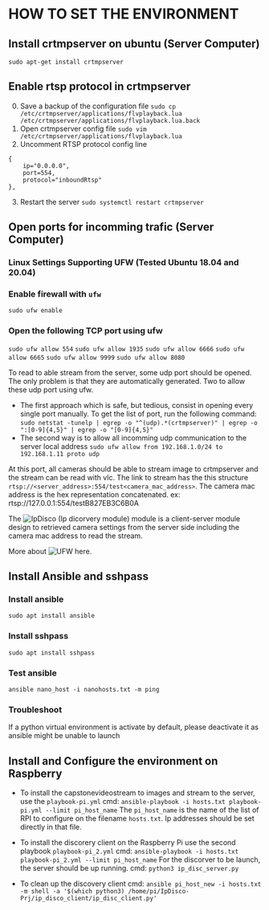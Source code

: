 # HOW TO SET THE ENVIRONMENT

## Install crtmpserver on ubuntu (Server Computer)
`sudo apt-get install crtmpserver`

## Enable rtsp protocol in crtmpserver
0. Save a backup of the configuration file
`sudo cp /etc/crtmpserver/applications/flvplayback.lua /etc/crtmpserver/applications/flvplayback.lua.back`
1. Open crtmpserver config file
`sudo vim /etc/crtmpserver/applications/flvplayback.lua`
2. Uncomment RTSP protocol config line
```
{
	ip="0.0.0.0",
	port=554,
	protocol="inboundRtsp"
},
```

3. Restart the server
`sudo systemctl restart crtmpserver`

## Open ports for incomming trafic (Server Computer)
### Linux Settings Supporting UFW (Tested Ubuntu 18.04 and 20.04)
### Enable firewall with `ufw`
`sudo ufw enable`

### Open the following TCP port using ufw
`sudo ufw allow 554`
`sudo ufw allow 1935`
`sudo ufw allow 6666`
`sudo ufw allow 6665`
`sudo ufw allow 9999`
`sudo ufw allow 8080`

To read to able stream from the server, some udp port should be opened. The only problem is that they are automatically generated. Two to allow these udp port using ufw.
- The first approach which is safe, but tedious, consist in opening every single port manually. To get the list of port, run the following command:
`sudo netstat -tunelp | egrep -o "^(udp).*(crtmpserver)" | egrep -o ":[0-9]{4,5}" | egrep -o "[0-9]{4,5}"`
- The second way is to allow all incomming udp communication to the server local address
`sudo ufw allow from 192.168.1.0/24 to 192.168.1.11 proto udp`


At this port, all cameras should be able to stream image to crtmpserver and the stream can be read with vlc. The link to stream has the this structure `rtsp://<server_address>:554/test<camera_mac_address>`. The camera mac address is the hex representation concatenated. ex: rtsp://127.0.0.1:554/testB827EB3C6B0A

The ![IpDisco](http://dev.camertronix.com/Immersion-Grp/IpDisco-Prj) (Ip dicorvery module) module is a client-server module design to retrieved camera settings from the server side including the camera mac address to read the stream.

More about ![UFW here](https://help.ubuntu.com/community/UFW).

## Install Ansible and sshpass
### Install ansible
`sudo apt install ansible`

### Install sshpass
`sudo apt install sshpass`

### Test ansible
`ansible nano_host -i nanohosts.txt -m ping`

### Troubleshoot
If a python virtual environment is activate by default, please deactivate it as ansible might be unable to launch

## Install and Configure the environment on Raspberry
- To install the capstonevideostream to images and stream to the server, use the `playbook-pi.yml`
  cmd: `ansible-playbook -i hosts.txt playbook-pi.yml --limit pi_host_name`
  The `pi_host_name` is the name of the list of RPI to configure on the filename `hosts.txt`. Ip addresses should be set directly in that file.

- To install the discorery client on the Raspberry Pi use the second playbook `playbook-pi_2.yml`
   cmd: `ansible-playbook -i hosts.txt playbook-pi_2.yml --limit pi_host_name`
   For the discorver to be launch, the server should be up running.
   cmd:  `python3 ip_disc_server.py`

- To clean up the discovery client
   cmd: `ansible pi_host_new -i hosts.txt -m shell -a '$(which python3) /home/pi/IpDisco-Prj/ip_disco_client/ip_disc_client.py'`
   
   
   

